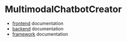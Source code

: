 # MultimodalChatbotCreator

* [frontend](frontend/README.md) documentation
* [backend](backend/README.md) documentation
* [framework](framework/README.md) documentation
